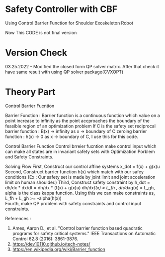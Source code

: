 # Safety Controller with CBF

Using Control Barrier Function for Shoulder Exoskeleton Robot

Now This CODE is not final version




# Version Check
03.25.2022 - Modified the closed form QP solver matrix. After that check it have same result with using QP solver package(CVXOPT)


# Theory Part

Control Barrier Fucntion

Barrier Function : Barrier function is a continuous function which value on a point increase to infinity as the point accproaches the boundary of the feasible region of an optimization problem
If C is the safety set
reciprocal barrier function : B(x) -> infinity as x -> boundary of C
zeroing barrier function : h(x) -> 0 as x -> boundary of C, I use this for this code.

Control Barrier Function 
Control brreier fucntion make control input which can make all states are in invariant safety sets with Optimization Porblem and Safety Constraints.

Solving Flow
First, Construct our control affine systems x_dot  = f(x) + g(x)u
Second, Construct barrier function h(x) which match with our safey conditions (Ex : Our safety set is made by joint limit and joint acceleration limit on human shoulder.)
Third, Construct safety constraint by h_dot = dh/dx * dx/dt = dh/dx * (f(x) + g(x)u)
dh/dx*f(x) = L_fh , dh/dx*g(x) = L_gh, alpha is the class kappa function.
Using this we can make constraints as, L_fh + L_gh >= -alpha(h(x))   
Fourth, make QP problem with safety constraints and control input constraints.



References : 
1) Ames, Aaron D., et al. "Control barrier function based quadratic programs for safety critical systems." IEEE Transactions on Automatic Control 62.8 (2016): 3861-3876.
2) https://dev10110.github.io/tech-notes/
3) https://en.wikipedia.org/wiki/Barrier_function
